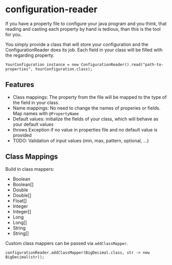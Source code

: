 # configuration-reader

If you have a property file to configure your java program and you think, that reading and casting each property by hand is tedious, than this is the tool for you.

You simply provide a class that will store your configuration and the ConfigurationReader does its job.
Each field in your class will be filled with the regarding property.

`YourConfiguration instance = new ConfigurationReader().read("path-to-properties", YourConfiguration.class);`     

## Features

- Class mappings: The property from the file will be mapped to the type of the field in your class. 
- Name mappings: No need to change the names of properies or fields. Map names with `@PropertyName`
- Default values: initialize the fields of your class, which will behave as your default values
- throws Exception if no value in properties file and no default value is provided 
- TODO: Validation of input values (min, max, pattern, optional, ...)

## Class Mappings

Build in class mappers:
- Boolean
- Boolean[]
- Double
- Double[]
- Float[]
- Integer
- Integer[]
- Long
- Long[]
- String
- String[]

Custom class mappers can be passed via `addClassMapper`.

`configurationReader.addClassMapper(BigDecimal.class, str -> new BigDecimal(str));`
